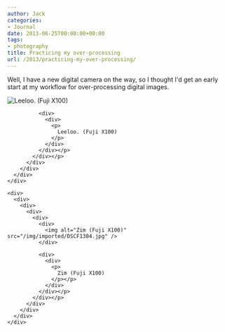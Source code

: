 ```yaml
---
author: Jack
categories:
- Journal
date: 2013-06-25T00:00:00+00:00
tags:
- photography
title: Practicing my over-processing
url: /2013/practicing-my-over-processing/
---
```


<div>
  <div>
    <div>
      <div>
        <div>
          <p>
            Well, I have a new digital camera on the way, so I thought I'd get an early start at my workflow for over-processing digital images. 
          </p>
        </div>
      </div>
    </div>
  </div>
  
  <div>
    <div>
      <div>
        <div>
          <div>
            <div>
              <div>
                <img alt="Leeloo. (Fuji X100)" src="/img/imported/DSCF1311.jpg" />
              </div>
              
              <div>
                <div>
                  <p>
                    Leeloo. (Fuji X100)
                  </p>
                </div>
              </div></p>
            </div></p>
          </div>
        </div>
      </div>
    </div>
    
    <div>
      <div>
        <div>
          <div>
            <div>
              <div>
                <img alt="Zim (Fuji X100)" src="/img/imported/DSCF1304.jpg" />
              </div>
              
              <div>
                <div>
                  <p>
                    Zim (Fuji X100)
                  </p></p>
                </div>
              </div></p>
            </div></p>
          </div>
        </div>
      </div>
    </div>
  </div>
</div>